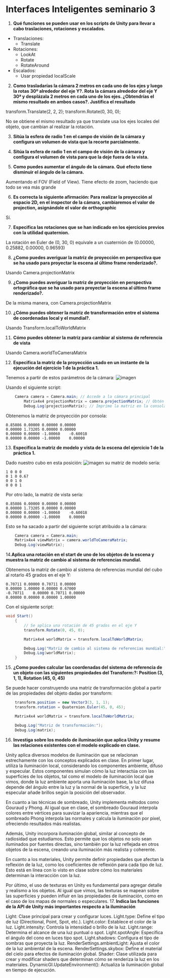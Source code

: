 # Interfaces Inteligentes seminario 3

1. **Qué funciones se pueden usar en los scripts de Unity para llevar a cabo traslaciones, rotaciones y escalados.**

* Translaciones:
    * Translate
* Rotaciones:
    * LookAt
    * Rotate
    * RotateAround
* Escalados:
    * Usar propiedad localScale

2. **Como trasladarías la cámara 2 metros en cada uno de los ejes y luego la rotas 30º alrededor del eje Y?. Rota la cámara alrededor del eje Y 30ª y desplázala 2 metros en cada uno de los ejes. ¿Obtendrías el mismo resultado en ambos casos?. Justifica el resultado**

transform.Translate(2, 2, 2);
transform.Rotate(0, 30, 0);

No se obtiene el mismo resultado ya que translate usa los ejes locales del objeto, que cambian al realizar la rotación.

3. **Sitúa la esfera de radio 1 en el campo de visión de la cámara y configura un volumen de vista que la recorte parcialmente.**

4. **Sitúa la esfera de radio 1 en el campo de visión de la cámara y configura el volumen de vista para que la deje fuera de la vista.**

5. **Como puedes aumentar el ángulo de la cámara. Qué efecto tiene disminuir el ángulo de la cámara.**

 Aumentando el FOV (Field of View). Tiene efecto de zoom, haciendo que todo se vea más grande

6. **Es correcta la siguiente afirmación: Para realizar la proyección al espacio 2D, en el inspector de la cámara, cambiaremos el valor de projection, asignándole el valor de orthographic**

Sí.

7. **Especifica las rotaciones que se han indicado en los ejercicios previos con la utilidad quaternion.**

La rotación en Euler de (0, 30, 0) equivale a un cuaternión de (0.00000, 0.25882, 0.00000, 0.96593)

8. **¿Como puedes averiguar la matriz de proyección en perspectiva que se ha usado para proyectar la escena al último frame renderizado?.**

Usando Camera.projectionMatrix

9. **¿Como puedes averiguar la matriz de proyección en perspectiva ortográfica que se ha usado para proyectar la escena al último frame renderizado?.**

De la misma manera, con Camera.projectionMatrix

10. **¿Cómo puedes obtener la matriz de transformación entre el sistema de coordenadas local y el mundial?.**

Usando Transform.localToWorldMatrix

11. **Cómo puedes obtener la matriz para cambiar al sistema de referencia de vista**

Usando Camera.worldToCameraMatrix

12. **Especifica la matriz de la proyección usado en un instante de la ejecución del ejercicio 1 de la práctica 1.**

Tenemos a partir de estos parámetros de la cámara:
![imagen](img/12.png)

Usando el siguiente script:

```c#
    Camera camera = Camera.main; // Accede a la cámara principal
        Matrix4x4 projectionMatrix = camera.projectionMatrix; // Obtén la matriz de proyección
        Debug.Log(projectionMatrix); // Imprime la matriz en la consola para visualizarla
````

Obtenemos la matriz de proyección por consola:

```text
0.85086	0.00000	0.00000	0.00000
0.00000	1.73205	0.00000	0.00000
0.00000	0.00000	-1.00060	-0.60018
0.00000	0.00000	-1.00000	0.00000
```

13. **Especifica la matriz de modelo y vista de la escena del ejercicio 1 de la práctica 1.**

Dado nuestro cubo en esta posición:
![imagen](img/13.png)
su matriz de modelo sería:

```text
1 0 0 0
0 1 0 0.67
0 0 1 0
0 0 0 1
```

Por otro lado, la matriz de vista sería:

```text
0.85086	0.00000	0.00000	0.00000
0.00000	1.73205	0.00000	0.00000
0.00000	0.00000	-1.00060	-0.60018
0.00000	0.00000	-1.00000	0.00000
```

Esto se ha sacado a partir del siguiente script atribuido a la cámara:

```c#
    Camera camera = Camera.main;
    Matrix4x4 viewMatrix = camera.worldToCameraMatrix;
    Debug.Log(viewMatrix);
```

14.**Aplica una rotación en el start de uno de los objetos de la escena y muestra la matriz de cambio al sistema de referencias mundial.**

Obtenemos la matriz de cambio al sistema de referencias mundial del cubo al rotarlo 45 grados en el eje Y:
```text
0.70711	0.00000	0.70711	0.00000
0.00000	1.00000	0.00000	0.67000
-0.70711	0.00000	0.70711	0.00000
0.00000	0.00000	0.00000	1.00000
```

Con el siguiente script:

```c#
void Start()
    {
        // Se aplica una rotación de 45 grados en el eje Y
        transform.Rotate(0, 45, 0);

        Matrix4x4 worldMatrix = transform.localToWorldMatrix;

        Debug.Log("Matriz de cambio al sistema de referencias mundial:");
        Debug.Log(worldMatrix);
    }
```

15. **¿Como puedes calcular las coordenadas del sistema de referencia de un objeto con las siguientes propiedades del Transform:?: 
 Position (3, 1, 1), Rotation (45, 0, 45)**

Se puede hacer construyendo una matriz de transformación global a partir de las propiedades del objeto dadas por transform:

```c#
    transform.position = new Vector3(3, 1, 1);
    transform.rotation = Quaternion.Euler(45, 0, 45);

    Matrix4x4 worldMatrix = transform.localToWorldMatrix;

    Debug.Log("Matriz de transformación:");
    Debug.Log(matrix);
```

16. **Investiga sobre los modelo de iluminación que aplica Unity y resume las relaciones existentes con el modelo explicado en clase.**

Unity aplica diversos modelos de iluminación que se relacionan estrechamente con los conceptos explicados en clase. En primer lugar, utiliza la iluminación local, considerando los componentes ambiente, difuso y especular. Estos componentes simulan cómo la luz interactúa con las superficies de los objetos, tal como el modelo de iluminación local que vimos, donde la luz ambiente aporta una iluminación base, la luz difusa depende del ángulo entre la luz y la normal de la superficie, y la luz especular añade brillos según la posición del observador.

En cuanto a las técnicas de sombreado, Unity implementa métodos como Gouraud y Phong. Al igual que en clase, el sombreado Gouraud interpola colores entre vértices para suavizar la apariencia, mientras que el sombreado Phong interpola las normales y calcula la iluminación por píxel, ofreciendo resultados más realistas.

Además, Unity incorpora iluminación global, similar al concepto de radiosidad que estudiamos. Esto permite que los objetos no solo sean iluminados por fuentes directas, sino también por la luz reflejada en otros objetos de la escena, creando una iluminación más realista y coherente.

En cuanto a los materiales, Unity permite definir propiedades que afectan la reflexión de la luz, como los coeficientes de reflexión para cada tipo de luz. Esto está en línea con lo visto en clase sobre cómo los materiales determinan la interacción con la luz.

Por último, el uso de texturas en Unity es fundamental para agregar detalle y realismo a los objetos. Al igual que vimos, las texturas se mapean sobre las superficies y pueden influir en las propiedades de iluminación, como en el caso de los mapas de normales o especulares.
17. **Indica las funciones de la API de Unity más importantes respecto a la iluminación**

Light: Clase principal para crear y configurar luces.
Light.type: Define el tipo de luz (Directional, Point, Spot, etc.).
Light.color: Establece el color de la luz.
Light.intensity: Controla la intensidad o brillo de la luz.
Light.range: Determina el alcance de una luz puntual o spot.
Light.spotAngle: Especifica el ángulo del cono en luces tipo spot.
Light.shadows: Configura el tipo de sombras que proyecta la luz.
RenderSettings.ambientLight: Ajusta el color de la luz ambiental de la escena.
RenderSettings.skybox: Define el material del cielo para efectos de iluminación global.
Shader: Clase utilizada para crear y modificar shaders que determinan cómo se renderiza la luz en los materiales.
DynamicGI.UpdateEnvironment(): Actualiza la iluminación global en tiempo de ejecución.
